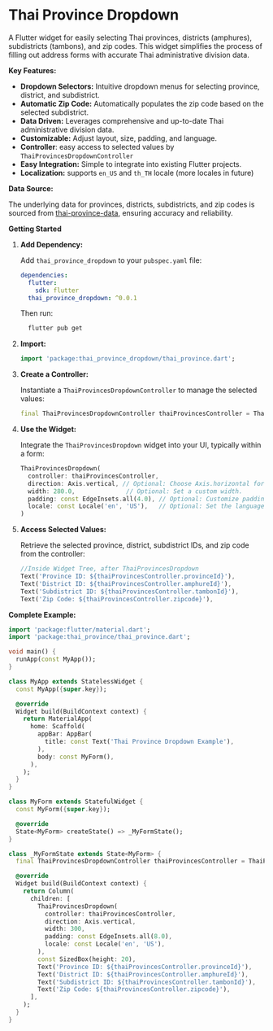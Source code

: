 # Thai Province Dropdown

A Flutter widget for easily selecting Thai provinces, districts (amphures), subdistricts (tambons), and zip codes. This widget simplifies the process of filling out address forms with accurate Thai administrative division data.

**Key Features:**

* **Dropdown Selectors:** Intuitive dropdown menus for selecting province, district, and subdistrict.
* **Automatic Zip Code:** Automatically populates the zip code based on the selected subdistrict.
* **Data Driven:** Leverages comprehensive and up-to-date Thai administrative division data.
* **Customizable:** Adjust layout, size, padding, and language.
* **Controller**: easy access to selected values by `ThaiProvincesDropdownController`
* **Easy Integration:** Simple to integrate into existing Flutter projects.
* **Localization:** supports `en_US` and `th_TH` locale (more locales in future)

**Data Source:**

The underlying data for provinces, districts, subdistricts, and zip codes is sourced from [thai-province-data](https://github.com/kongvut/thai-province-data), ensuring accuracy and reliability.

**Getting Started**

1.  **Add Dependency:**

    Add `thai_province_dropdown` to your `pubspec.yaml` file:

    ```yaml
    dependencies:
      flutter:
        sdk: flutter
      thai_province_dropdown: ^0.0.1 
    ```

    Then run:
    ```bash
      flutter pub get
    ```

2.  **Import:**

    ```dart
    import 'package:thai_province_dropdown/thai_province.dart';
    ```

3.  **Create a Controller:**

    Instantiate a `ThaiProvincesDropdownController` to manage the selected values:

    ```dart
    final ThaiProvincesDropdownController thaiProvincesController = ThaiProvincesDropdownController();
    ```

4.  **Use the Widget:**

    Integrate the `ThaiProvincesDropdown` widget into your UI, typically within a form:

    ```dart
    ThaiProvincesDropdown(
      controller: thaiProvincesController,
      direction: Axis.vertical, // Optional: Choose Axis.horizontal for a horizontal layout.
      width: 280.0,              // Optional: Set a custom width.
      padding: const EdgeInsets.all(4.0), // Optional: Customize padding.
      locale: const Locale('en', 'US'),   // Optional: Set the language (default is 'th_TH')
    )
    ```

5.  **Access Selected Values:**

    Retrieve the selected province, district, subdistrict IDs, and zip code from the controller:

    ```dart
    //Inside Widget Tree, after ThaiProvincesDropdown
    Text('Province ID: ${thaiProvincesController.provinceId}'),
    Text('District ID: ${thaiProvincesController.amphureId}'),
    Text('Subdistrict ID: ${thaiProvincesController.tambonId}'),
    Text('Zip Code: ${thaiProvincesController.zipcode}'),
    ```

**Complete Example:**

```dart
import 'package:flutter/material.dart';
import 'package:thai_province/thai_province.dart';

void main() {
  runApp(const MyApp());
}

class MyApp extends StatelessWidget {
  const MyApp({super.key});

  @override
  Widget build(BuildContext context) {
    return MaterialApp(
      home: Scaffold(
        appBar: AppBar(
          title: const Text('Thai Province Dropdown Example'),
        ),
        body: const MyForm(),
      ),
    );
  }
}

class MyForm extends StatefulWidget {
  const MyForm({super.key});

  @override
  State<MyForm> createState() => _MyFormState();
}

class _MyFormState extends State<MyForm> {
  final ThaiProvincesDropdownController thaiProvincesController = ThaiProvincesDropdownController();

  @override
  Widget build(BuildContext context) {
    return Column(
      children: [
        ThaiProvincesDropdown(
          controller: thaiProvincesController,
          direction: Axis.vertical,
          width: 300,
          padding: const EdgeInsets.all(8.0),
          locale: const Locale('en', 'US'),
        ),
        const SizedBox(height: 20),
        Text('Province ID: ${thaiProvincesController.provinceId}'),
        Text('District ID: ${thaiProvincesController.amphureId}'),
        Text('Subdistrict ID: ${thaiProvincesController.tambonId}'),
        Text('Zip Code: ${thaiProvincesController.zipcode}'),
      ],
    );
  }
}
